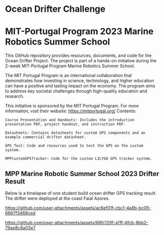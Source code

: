 # Ocean Drifter Challenge
# MIT-Portugal Program 2023 Marine Robotics Summer School

This GitHub repository provides resources, documents, and code for the Ocean Drifter Project. The project is part of a hands-on initiative during the 2-week MIT-Portugal Program Marine Robotics Summer School.

The MIT Portugal Program is an international collaboration that demonstrates how investing in science, technology, and higher education can have a positive and lasting impact on the economy. The program aims to address key societal challenges through high-quality education and research.

This initiative is sponsored by the MIT Portugal Program. For more information, visit their website: https://mitportugal.org/
Contents:

    Course Presentation and Handouts: Includes the introduction presentation PDF, project handout, and instruction PDF.

    Datasheets: Contains datasheets for custom GPS components and an example commercial drifter datasheet.

    GPS Test: Code and resources used to test the GPS on the custom system.

    MPPCustomGPSTracker: Code for the custom LILYGO GPS tracker system.

## MPP Marine Robotic Summer School 2023 Drifter Result
Below is a timelapse of one student build ocean drifter GPS tracking result. The drifter were deployed at the coast Faial Azores. 

https://github.com/user-attachments/assets/ac6ef01f-cbc1-4a8b-bc05-6667f3468ced


https://github.com/user-attachments/assets/68fc129f-a11f-4fcb-8bb2-79ae8c8a03e7



